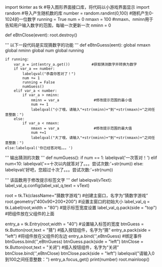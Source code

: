 import tkinter as tk     #导入图形界面接口库，将代码以小游戏界面显示
import random            #导入产生随机数的库
number = random.randint(0,100)     #随机产生0-1024的一位数字
running = True
num = 0
nmaxn = 100          #nmaxn、nminn用于告知用户输入数字的范围，每输一次更新一次
nminn = 0

def eBtnClose(event):
    root.destroy()


'''
以下一段代码是实现猜数字的功能
'''
def eBtnGuess(eent):
    global nmaxn
    global nminn
    global num
    global running

    if running:
        var_a = int(entry_a.get())          #获取猜测数字并转换为数字
        if var_a == number:
            labelqval("恭喜你答对了！")
            num += 1
            running = False
            numGuess()
        elif var_a < number:
            if var_a > nminn:
                nminn = var_a                #修改提示范围的最小值
                num += 1
                labelqval("小了哦，请输入"+str(nminn)+"到"+str(nmaxn)+"之间任意整数：")
        else:
            if var_a < nmaxn:
                nmaxn = var_a                #修改提示范围的最大值
                num +=1
                labelqval("大了哦，请输入"+str(nminn)+"到"+str(nmaxn)+"之间任意整数：")
    else:labelqval('你已经答对啦。。。')


'''
输出猜测的次数
'''
def numGuess():
    if num == 1:
        labelqval('一次答对！')
    elif num<10:
        labelqval('==十次以内就答对了。。。尝试次数:'+str(num))
    else:
        labelqval('好吧，您超过十次了。。。尝试次数:'+str(num))

'''
该函数用于修改提示标签文字
'''
def labelqval(vText):
    label_val_q.config(label_val_q,text = vText)

root = tk.Tk(className="猜数字游戏")         #创建主窗口，名字为“猜数字游戏”
root.geometry("400x90+200+200")            #设置主窗口的初始大小
label_val_q = tk.Label(root,width = "80")  #提示标签宽度设置
label_val_q.pack(side = "top")             #把组件放在父组件的上面

entry_a = tk.Entry(root,width = "40")      #设置输入标签的宽度
btnGuess = tk.Button(root,text = "猜")     #插入按钮组件，名字为“猜”
entry_a.pack(side = "left")                #将组件放在父组件的左边
entry_a.bind('<Return>',eBtnGuess)         #绑定事件
btnGuess.bind('<Button-1>',eBtnGuess)
btnGuess.pack(side = "left")
btnClose = tk.Button(root,text = "关闭")    #插入按钮组件，名字为“关闭”
btnClose.bind('<Button-1>',eBtnClose)
btnClose.pack(side = "left")
labelqval("请输入0到100之间任意整数：")
entry_a.focus_get()
print(number)
root.mainloop()
